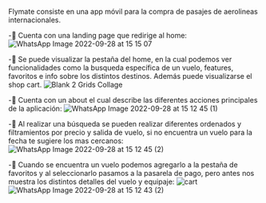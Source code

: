 Flymate consiste en una app móvil para la compra de pasajes de aerolineas internacionales.

-:star2: Cuenta con una landing page que redirige al home:
![WhatsApp Image 2022-09-28 at 15 15 07](https://user-images.githubusercontent.com/99872514/192858785-627e4368-98c9-4aa7-8dcd-1421c9c685cc.jpeg)

-:star2: Se puede visualizar la pestaña del home, en la cual podemos ver funcionalidades como la busqueda específica de un vuelo, features, favoritos e info sobre los distintos destinos. Además puede visualizarse el shop cart.
![Blank 2 Grids Collage](https://user-images.githubusercontent.com/99872514/192860073-253ae31e-52b2-46a6-a05f-90eea9c28258.png)

-:star2: Cuenta con un about el cual describe las diferentes acciones principales de la aplicación:
![WhatsApp Image 2022-09-28 at 15 12 45 (1)](https://user-images.githubusercontent.com/99872514/192861539-664594d8-18a9-4102-9e65-35c8c3849a9a.jpg)

-:star2: Al realizar una búsqueda se pueden realizar diferentes ordenados y filtramientos por precio y salida de vuelo, si no encuentra un vuelo para la fecha te sugiere los mas cercanos:
![WhatsApp Image 2022-09-28 at 15 12 45 (2)](https://user-images.githubusercontent.com/99872514/192862002-7b2b2e95-47c6-4070-ad8a-a56cc8c866a6.jpeg)

-:star2: Cuando se encuentra un vuelo podemos agregarlo a la pestaña de favoritos y al seleccionarlo pasamos a la pasarela de pago, pero antes nos muestra los distintos detalles del vuelo y equipaje: 
![cart](https://user-images.githubusercontent.com/99872514/192863296-202013aa-721c-46fa-b25e-8c7d443637b5.jpg)![WhatsApp Image 2022-09-28 at 15 12 43 (2)](https://user-images.githubusercontent.com/99872514/192863411-cfa6a59f-11e1-49e8-ba88-165da2ac1783.jpeg)
